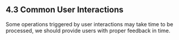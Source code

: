 ## 4.3 Common User Interactions

Some operations triggered by user interactions may take time to be processed, we should provide users with proper feedback in time.

